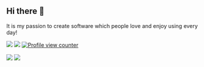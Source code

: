 ## Hi there 👋
It is my passion to create software which people love and enjoy using every day!

[![](https://shields.io/badge/ko--fi-Support_me!-ff5f5f?logo=Ko-Fi&style=for-the-badgeKo-fi)](https://ko-fi.com/emvaized)
[![](https://img.shields.io/stackexchange/stackoverflow/r/11381400?color=F47F24&label=Stack%20Overflow&logo=Stack%20Overflow)](https://stackoverflow.com/users/11381400/emvaized)
[![Profile view counter](https://komarev.com/ghpvc/?username=emvaized)](https://github.com/emvaized)
<!--
**emvaized/emvaized** is a ✨ _special_ ✨ repository because its `README.md` (this file) appears on your GitHub profile.

Here are some ideas to get you started:

- 🔭 I’m currently working on ...
- 🌱 I’m currently learning ...
- 👯 I’m looking to collaborate on ...
- 🤔 I’m looking for help with ...
- 💬 Ask me about ...
- 📫 How to reach me: ...
- 😄 Pronouns: ...
- ⚡ Fun fact: ...
-->


<img align="center" src="https://github-readme-stats.vercel.app/api?username=emvaized&show_icons=true&theme=transparent&hide_title=true&include_all_commits=true" /> <span align="center" src="" height=250 width=10 ></span> <img align="center" src="https://github-readme-stats.vercel.app/api/top-langs/?username=emvaized&layout=compact&theme=transparent" />  
